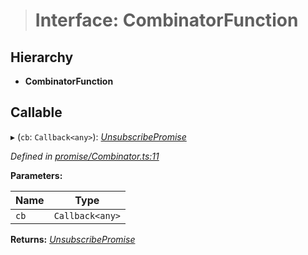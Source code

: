 > # Interface: CombinatorFunction

## Hierarchy

* **CombinatorFunction**

## Callable

▸ (`cb`: `Callback<any>`): *[UnsubscribePromise](../modules/_types_.md#unsubscribepromise)*

*Defined in [promise/Combinator.ts:11](https://github.com/polkadot-js/api/blob/e1cf002/packages/api/src/promise/Combinator.ts#L11)*

**Parameters:**

Name | Type |
------ | ------ |
`cb` | `Callback<any>` |

**Returns:** *[UnsubscribePromise](../modules/_types_.md#unsubscribepromise)*